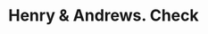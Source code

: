 ---
doi: 10.7916/D87M1M24
date_other: '1870'
date_other_textual: 1870-1879
form: printed ephemera
genre:
- Checks (bank checks)
name:
- Henry & Andrews
object_in_context_url: https://biggert.cul.columbia.edu/items/view/ave_biggert_01572
subject_hierarchical_geographic:
- Sherman, Texas, United States
subject_name:
- Henry & Andrews
title: Henry & Andrews. Check
sort_title: Henry & Andrews. Check
call_number: ave_biggert_01572
coordinates:
- 33.64111111111111,-96.61
pid: ave_biggert_01572
identifiers: ave_biggert_01572
thumbnail: https://derivativo-2.library.columbia.edu/iiif/2/ldpd:343949/full/!256,256/0/native.jpg
permalink: "/biggert/ave_biggert_01572/"
layout: iiif-image-page
---